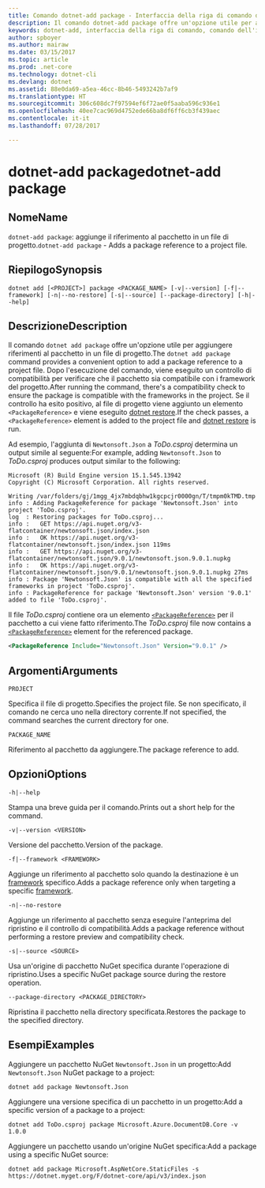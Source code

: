 ```yaml
---
title: Comando dotnet-add package - Interfaccia della riga di comando di .NET Core
description: Il comando dotnet-add package offre un'opzione utile per aggiungere il riferimento al pacchetto NuGet in un progetto.
keywords: dotnet-add, interfaccia della riga di comando, comando dell'interfaccia della riga di comando, .NET Core
author: spboyer
ms.author: mairaw
ms.date: 03/15/2017
ms.topic: article
ms.prod: .net-core
ms.technology: dotnet-cli
ms.devlang: dotnet
ms.assetid: 88e0da69-a5ea-46cc-8b46-5493242b7af9
ms.translationtype: HT
ms.sourcegitcommit: 306c608dc7f97594ef6f72ae0f5aaba596c936e1
ms.openlocfilehash: 40ee7cac969d4752ede66ba8df6ff6cb3f439aec
ms.contentlocale: it-it
ms.lasthandoff: 07/28/2017

---
```


# <a name="dotnet-add-package"></a><span data-ttu-id="b777b-104">dotnet-add package</span><span class="sxs-lookup"><span data-stu-id="b777b-104">dotnet-add package</span></span>

## <a name="name"></a><span data-ttu-id="b777b-105">Nome</span><span class="sxs-lookup"><span data-stu-id="b777b-105">Name</span></span>

<span data-ttu-id="b777b-106">`dotnet-add package`: aggiunge il riferimento al pacchetto in un file di progetto.</span><span class="sxs-lookup"><span data-stu-id="b777b-106">`dotnet-add package` - Adds a package reference to a project file.</span></span>

## <a name="synopsis"></a><span data-ttu-id="b777b-107">Riepilogo</span><span class="sxs-lookup"><span data-stu-id="b777b-107">Synopsis</span></span>

`dotnet add [<PROJECT>] package <PACKAGE_NAME> [-v|--version] [-f|--framework] [-n|--no-restore] [-s|--source] [--package-directory] [-h|--help]`

## <a name="description"></a><span data-ttu-id="b777b-108">Descrizione</span><span class="sxs-lookup"><span data-stu-id="b777b-108">Description</span></span>

<span data-ttu-id="b777b-109">Il comando `dotnet add package` offre un'opzione utile per aggiungere riferimenti al pacchetto in un file di progetto.</span><span class="sxs-lookup"><span data-stu-id="b777b-109">The `dotnet add package` command provides a convenient option to add a package reference to a project file.</span></span> <span data-ttu-id="b777b-110">Dopo l'esecuzione del comando, viene eseguito un controllo di compatibilità per verificare che il pacchetto sia compatibile con i framework del progetto.</span><span class="sxs-lookup"><span data-stu-id="b777b-110">After running the command, there's a compatibility check to ensure the package is compatible with the frameworks in the project.</span></span> <span data-ttu-id="b777b-111">Se il controllo ha esito positivo, al file di progetto viene aggiunto un elemento `<PackageReference>` e viene eseguito [dotnet restore](dotnet-restore.md).</span><span class="sxs-lookup"><span data-stu-id="b777b-111">If the check passes, a `<PackageReference>` element is added to the project file and [dotnet restore](dotnet-restore.md) is run.</span></span>

<span data-ttu-id="b777b-112">Ad esempio, l'aggiunta di `Newtonsoft.Json` a *ToDo.csproj* determina un output simile al seguente:</span><span class="sxs-lookup"><span data-stu-id="b777b-112">For example, adding `Newtonsoft.Json` to *ToDo.csproj* produces output similar to the following:</span></span>

```
Microsoft (R) Build Engine version 15.1.545.13942
Copyright (C) Microsoft Corporation. All rights reserved.

Writing /var/folders/gj/1mgg_4jx7mbdqbhw1kgcpcjr0000gn/T/tmpm0kTMD.tmp
info : Adding PackageReference for package 'Newtonsoft.Json' into project 'ToDo.csproj'.
log  : Restoring packages for ToDo.csproj...
info :   GET https://api.nuget.org/v3-flatcontainer/newtonsoft.json/index.json
info :   OK https://api.nuget.org/v3-flatcontainer/newtonsoft.json/index.json 119ms
info :   GET https://api.nuget.org/v3-flatcontainer/newtonsoft.json/9.0.1/newtonsoft.json.9.0.1.nupkg
info :   OK https://api.nuget.org/v3-flatcontainer/newtonsoft.json/9.0.1/newtonsoft.json.9.0.1.nupkg 27ms
info : Package 'Newtonsoft.Json' is compatible with all the specified frameworks in project 'ToDo.csproj'.
info : PackageReference for package 'Newtonsoft.Json' version '9.0.1' added to file 'ToDo.csproj'.
```

<span data-ttu-id="b777b-113">Il file *ToDo.csproj* contiene ora un elemento [`<PackageReference>`](/nuget/consume-packages/package-references-in-project-files) per il pacchetto a cui viene fatto riferimento.</span><span class="sxs-lookup"><span data-stu-id="b777b-113">The *ToDo.csproj* file now contains a [`<PackageReference>`](/nuget/consume-packages/package-references-in-project-files) element for the referenced package.</span></span>

```xml
<PackageReference Include="Newtonsoft.Json" Version="9.0.1" />
```

## <a name="arguments"></a><span data-ttu-id="b777b-114">Argomenti</span><span class="sxs-lookup"><span data-stu-id="b777b-114">Arguments</span></span>

`PROJECT`

<span data-ttu-id="b777b-115">Specifica il file di progetto.</span><span class="sxs-lookup"><span data-stu-id="b777b-115">Specifies the project file.</span></span> <span data-ttu-id="b777b-116">Se non specificato, il comando ne cerca uno nella directory corrente.</span><span class="sxs-lookup"><span data-stu-id="b777b-116">If not specified, the command searches the current directory for one.</span></span>

`PACKAGE_NAME`

<span data-ttu-id="b777b-117">Riferimento al pacchetto da aggiungere.</span><span class="sxs-lookup"><span data-stu-id="b777b-117">The package reference to add.</span></span>

## <a name="options"></a><span data-ttu-id="b777b-118">Opzioni</span><span class="sxs-lookup"><span data-stu-id="b777b-118">Options</span></span>

`-h|--help`

<span data-ttu-id="b777b-119">Stampa una breve guida per il comando.</span><span class="sxs-lookup"><span data-stu-id="b777b-119">Prints out a short help for the command.</span></span>

`-v|--version <VERSION>`

<span data-ttu-id="b777b-120">Versione del pacchetto.</span><span class="sxs-lookup"><span data-stu-id="b777b-120">Version of the package.</span></span>

`-f|--framework <FRAMEWORK>`

<span data-ttu-id="b777b-121">Aggiunge un riferimento al pacchetto solo quando la destinazione è un [framework](../../standard/frameworks.md) specifico.</span><span class="sxs-lookup"><span data-stu-id="b777b-121">Adds a package reference only when targeting a specific [framework](../../standard/frameworks.md).</span></span>

`-n|--no-restore`

<span data-ttu-id="b777b-122">Aggiunge un riferimento al pacchetto senza eseguire l'anteprima del ripristino e il controllo di compatibilità.</span><span class="sxs-lookup"><span data-stu-id="b777b-122">Adds a package reference without performing a restore preview and compatibility check.</span></span>

`-s|--source <SOURCE>`

<span data-ttu-id="b777b-123">Usa un'origine di pacchetto NuGet specifica durante l'operazione di ripristino.</span><span class="sxs-lookup"><span data-stu-id="b777b-123">Uses a specific NuGet package source during the restore operation.</span></span>

`--package-directory <PACKAGE_DIRECTORY>`

<span data-ttu-id="b777b-124">Ripristina il pacchetto nella directory specificata.</span><span class="sxs-lookup"><span data-stu-id="b777b-124">Restores the package to the specified directory.</span></span>

## <a name="examples"></a><span data-ttu-id="b777b-125">Esempi</span><span class="sxs-lookup"><span data-stu-id="b777b-125">Examples</span></span>

<span data-ttu-id="b777b-126">Aggiungere un pacchetto NuGet `Newtonsoft.Json` in un progetto:</span><span class="sxs-lookup"><span data-stu-id="b777b-126">Add `Newtonsoft.Json` NuGet package to a project:</span></span>

`dotnet add package Newtonsoft.Json`

<span data-ttu-id="b777b-127">Aggiungere una versione specifica di un pacchetto in un progetto:</span><span class="sxs-lookup"><span data-stu-id="b777b-127">Add a specific version of a package to a project:</span></span>

`dotnet add ToDo.csproj package Microsoft.Azure.DocumentDB.Core -v 1.0.0`

<span data-ttu-id="b777b-128">Aggiungere un pacchetto usando un'origine NuGet specifica:</span><span class="sxs-lookup"><span data-stu-id="b777b-128">Add a package using a specific NuGet source:</span></span>

`dotnet add package Microsoft.AspNetCore.StaticFiles -s https://dotnet.myget.org/F/dotnet-core/api/v3/index.json`

